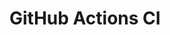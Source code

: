 # GitHub Actions CI








































































































































































































































































































































































































































































































































































































































































































































































































































































































































































































































































































































































































































































































































































































































































































